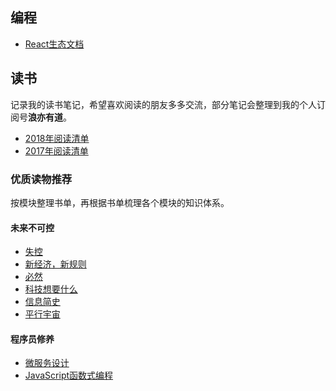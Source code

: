## 编程
- [React生态文档](react-ecosystem.md)

## 读书
记录我的读书笔记，希望喜欢阅读的朋友多多交流，部分笔记会整理到我的个人订阅号**浪亦有道**。
- [2018年阅读清单](2018-booklist.md)
- [2017年阅读清单](2017-booklist.md)

### 优质读物推荐
按模块整理书单，再根据书单梳理各个模块的知识体系。

#### 未来不可控
- [失控](2017/失控.md) 
- [新经济，新规则](2017/新经济新规则.md) 
- [必然](2017/必然.md)
- [科技想要什么](2017/科技想要什么.md)
- [信息简史](2018/信息简史.md)
- [平行宇宙](2017/平行宇宙.md)

#### 程序员修养
- [微服务设计](2017/微服务设计.md)
- [JavaScript函数式编程](2018/JavaScript函数式编程.md)